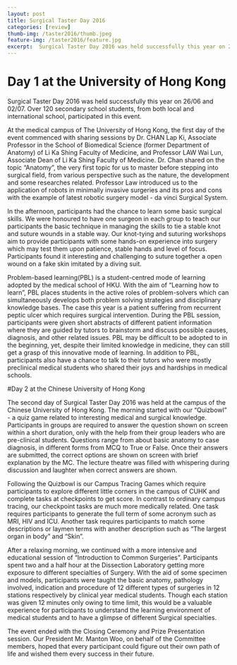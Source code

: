 ```yaml
---
layout: post
title: Surgical Taster Day 2016
categories: [review]
thumb-img: /taster2016/thumb.jpeg
feature-img: /taster2016/feature.jpg
excerpt:  Surgical Taster Day 2016 was held successfully this year on 26/06 and 02/07...
---
```


# Day 1 at the University of Hong Kong

Surgical Taster Day 2016 was held successfully this year on 26/06 and 02/07. Over 120 secondary school students, from both local and international school, participated in this event.

At the medical campus of The University of Hong Kong, the first day of the event commenced with sharing sessions by Dr. CHAN Lap Ki, Associate Professor in the School of Biomedical Science (former Department of Anatomy) of Li Ka Shing Faculty of Medicine, and Professor LAW Wai Lun, Associate Dean of Li Ka Shing Faculty of Medicine. Dr. Chan shared on the topic “Anatomy”, the very first topic for us to master before stepping into surgical field, from various perspective such as the nature, the development and some researches related. Professor Law introduced us to the application of robots in minimally invasive surgeries and its pros and cons with the example of latest robotic surgery model - da vinci Surgical System.

In the afternoon, participants had the chance to learn some basic surgical skills. We were honoured to have one surgeon in each group to teach our participants the basic technique in managing the skills to tie a stable knot and suture wounds in a stable way. Our knot-tying and suturing workshops aim to provide participants with some hands-on experience into surgery which may test them upon patience, stable hands and level of focus. Participants found it interesting and challenging to suture together a open wound on a fake skin imitated by a diving suit.

Problem-based learning(PBL) is a student-centred mode of learning adopted by the medical school of HKU. With the aim of “Learning how to learn”, PBL places students in the active roles of problem-solvers which can simultaneously develops both problem solving strategies and disciplinary knowledge bases. The case this year is a patient suffering from recurrent peptic ulcer which requires surgical intervention. During the PBL session, participants were given short abstracts of different patient information where they are guided by tutors to brainstorm and discuss possible causes, diagnosis, and other related issues. PBL may be difficult to be adopted to in the beginning, yet, despite their limited knowledge in medicine, they can still get a grasp of this innovative mode of learning. In addition to PBL, participants also have a chance to talk to their tutors who were mostly preclinical medical students who shared their joys and hardships in medical schools.

#Day 2 at the Chinese University of Hong Kong

The second day of Surgical Taster Day 2016 was held at the campus of the Chinese University of Hong Kong. The morning started with our “Quizbowl” - a quiz game related to interesting medical and surgical knowledge. Participants in groups are required to answer the question shown on screen within a short duration, only with the help from their group leaders who are pre-clinical students. Questions range from about basic anatomy to case diagnosis, in different forms from MCQ to True or False. Once their answers are submitted, the correct options are shown on screen with brief explanation by the MC. The lecture theatre was filled with whispering during discussion and laughter when correct answers are shown.

Following the Quizbowl is our Campus Tracing Games which require participants to explore different little corners in the campus of CUHK and complete tasks at checkpoints to get score. In contrast to ordinary campus tracing, our checkpoint tasks are much more medically related. One task requires participants to generate the full term of some acronym such as MRI, HIV and ICU. Another task requires participants to match some descriptions or laymen terms with another description such as “The largest organ in body” and “Skin”.

After a relaxing morning, we continued with a more intensive and educational session of “Introduction to Common Surgeries”. Participants spent two and a half hour at the Dissection Laboratory getting more exposure to different specialties of Surgery. With the aid of some specimen and models, participants were taught the basic anatomy, pathology involved, indication and procedure of 12 different types of surgeries in 12 stations respectively by clinical year medical students. Though each station was given 12 minutes only owing to time limit, this would be a valuable experience for participants to understand the learning environment of medical students and to have a glimpse of different Surgical specialties.

The event ended with the Closing Ceremony and Prize Presentation session. Our President Mr. Manton Woo, on behalf of the Committee members,  hoped that every participant could figure out their own path of life and wished them every success in their future.
